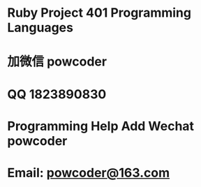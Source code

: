 # Ruby Project 401 Programming Languages
# 加微信 powcoder

# QQ 1823890830

# Programming Help Add Wechat powcoder

# Email: powcoder@163.com

